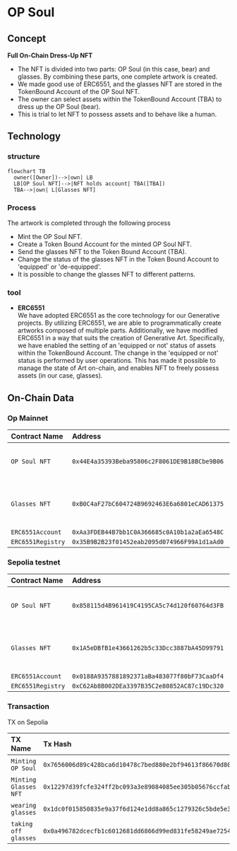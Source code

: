 # OP Soul

## Concept

**Full On-Chain Dress-Up NFT**
- The NFT is divided into two parts: OP Soul (in this case, bear) and glasses. By combining these parts, one complete artwork is created.
- We made good use of ERC6551, and the glasses NFT are stored in the TokenBound Account of the OP Soul NFT.
- The owner can select assets within the TokenBound Account (TBA) to dress up the OP Soul (bear).
- This is trial to let NFT to possess assets and to behave like a human.


## Technology

### structure

```mermaid
flowchart TB
  owner([Owner])-->|own| LB
  LB[OP Soul NFT]-->|NFT holds account| TBA([TBA])
  TBA-->|own| L[Glasses NFT]
```

### Process

The artwork is completed through the following process
- Mint the OP Soul NFT.
- Create a Token Bound Account for the minted OP Soul NFT.
- Send the glasses NFT to the Token Bound Account (TBA).
- Change the status of the glasses NFT in the Token Bound Account to 'equipped' or 'de-equipped'.
- It is possible to change the glasses NFT to different patterns.

### tool

- **ERC6551** <br />
We have adopted ERC6551 as the core technology for our Generative projects. By utilizing ERC6551, we are able to programmatically create artworks composed of multiple parts. Additionally, we have modified ERC6551 in a way that suits the creation of Generative Art. Specifically, we have enabled the setting of an 'equipped or not' status of assets within the TokenBound Account. The change in the 'equipped or not' status is performed by user operations. This has made it possible to manage the state of Art on-chain, and enables NFT to freely possess assets (in our case, glasses).


##  On-Chain Data

### Op Mainnet

| Contract Name     | Address                                      | Note                         |
| :---------------- | :------------------------------------------- | :--------------------------- |
| `OP Soul NFT`     | `0x44E4a35393Beba95806c2F8061DE9B18BCbe9B06` | Main NFT (bear image)        |
| `Glasses NFT`     | `0xB0C4aF27bC604724B9692463E6a6801eCAD61375` | TBA of OP Soul NFT owns      |
| `ERC6551Account`  | `0xAa3FDEB44B7bb1C0A366685c0A10b1a2aEa6548C` |                              |
| `ERC6551Registry` | `0x35B9B2B23f01452eab2095d074966F99A1d1aAd0` |                              |

### Sepolia testnet

| Contract Name     | Address                                      | Note                         |
| :---------------- | :------------------------------------------- | :--------------------------- |
| `OP Soul NFT`     | `0x858115d4B961419C4195CA5c74d120f60764d3FB` | Main NFT (bear image)        |
| `Glasses NFT`     | `0x1A5eDBfB1e43661262b5c33Dcc3887bA45D99791` | TBA of OP Soul NFT owns      |
| `ERC6551Account`  | `0x0188A9357881892371aBa483077f80bF73CaaDf4` |                              |
| `ERC6551Registry` | `0xC62Ab8B002DEa3397B35C2e80852AC87c19Dc320` |                              |

### Transaction

TX on Sepolia

| TX Name                 | Tx Hash                                                              | Note                                               |
| :---------------------- | :------------------------------------------------------------------- | :------------------------------------------------- |
| `Minting OP Soul`       | `0x7656006d89c428bca6d10478c7bed880e2bf94613f86670d8046d9a97a46c7fc` | Mint OP Soul NFT    　        　　　　　　　　　　　　　|
| `Minting Glasses NFT`   | `0x12297d39fcfe324ff2bc093a3e89084085ee305b05676ccfabd7b022b970fce6` | Mint glasses NFT to TBA of OP Soul NFT      　　　　|
| `wearing glasses`       | `0x1dc0f015850835e9a37f6d124e1dd8a865c1279326c5bde5e36c0b2c54fb157f` | metadata of OP Soul NFT changed programmatically   |
| `taking off glasses`    | `0x0a496782dcecfb1c6012681dd6866d99ed831fe58249ae7254dea10421179ce2` | metadata of OP Soul NFT changed programmatically   |
